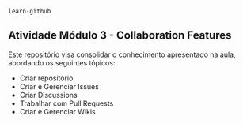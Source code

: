 `learn-github`
## Atividade Módulo 3 - Collaboration Features

Este repositório visa consolidar o conhecimento apresentado na aula, abordando os seguintes tópicos:

- Criar repositório
- Criar e Gerenciar Issues
- Criar Discussions
- Trabalhar com Pull Requests
- Criar e Gerenciar Wikis
